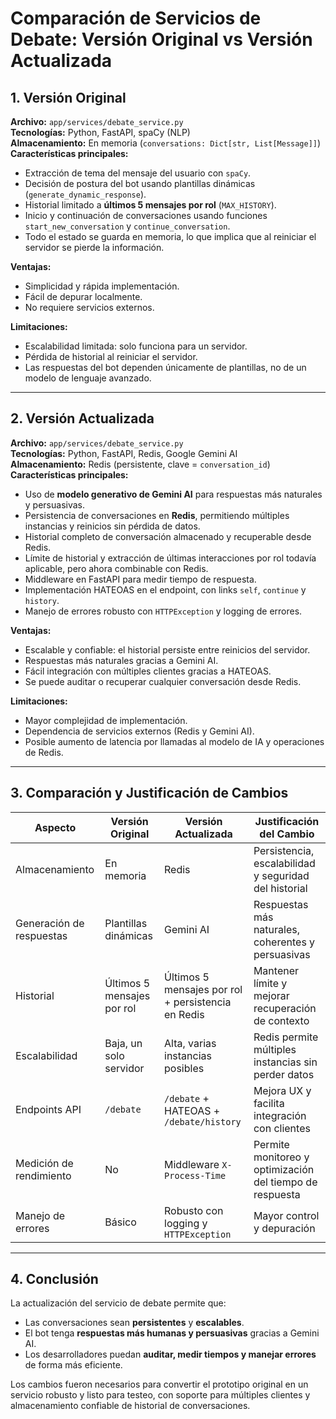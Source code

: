 # Comparación de Servicios de Debate: Versión Original vs Versión Actualizada

## 1. Versión Original

**Archivo:** `app/services/debate_service.py`  
**Tecnologías:** Python, FastAPI, spaCy (NLP)  
**Almacenamiento:** En memoria (`conversations: Dict[str, List[Message]]`)  
**Características principales:**
- Extracción de tema del mensaje del usuario con `spaCy`.
- Decisión de postura del bot usando plantillas dinámicas (`generate_dynamic_response`).
- Historial limitado a **últimos 5 mensajes por rol** (`MAX_HISTORY`).
- Inicio y continuación de conversaciones usando funciones `start_new_conversation` y `continue_conversation`.
- Todo el estado se guarda en memoria, lo que implica que al reiniciar el servidor se pierde la información.

**Ventajas:**
- Simplicidad y rápida implementación.
- Fácil de depurar localmente.
- No requiere servicios externos.

**Limitaciones:**
- Escalabilidad limitada: solo funciona para un servidor.
- Pérdida de historial al reiniciar el servidor.
- Las respuestas del bot dependen únicamente de plantillas, no de un modelo de lenguaje avanzado.

---

## 2. Versión Actualizada

**Archivo:** `app/services/debate_service.py`  
**Tecnologías:** Python, FastAPI, Redis, Google Gemini AI  
**Almacenamiento:** Redis (persistente, clave = `conversation_id`)  
**Características principales:**
- Uso de **modelo generativo de Gemini AI** para respuestas más naturales y persuasivas.
- Persistencia de conversaciones en **Redis**, permitiendo múltiples instancias y reinicios sin pérdida de datos.
- Historial completo de conversación almacenado y recuperable desde Redis.
- Límite de historial y extracción de últimas interacciones por rol todavía aplicable, pero ahora combinable con Redis.
- Middleware en FastAPI para medir tiempo de respuesta.
- Implementación HATEOAS en el endpoint, con links `self`, `continue` y `history`.
- Manejo de errores robusto con `HTTPException` y logging de errores.

**Ventajas:**
- Escalable y confiable: el historial persiste entre reinicios del servidor.
- Respuestas más naturales gracias a Gemini AI.
- Fácil integración con múltiples clientes gracias a HATEOAS.
- Se puede auditar o recuperar cualquier conversación desde Redis.

**Limitaciones:**
- Mayor complejidad de implementación.
- Dependencia de servicios externos (Redis y Gemini AI).
- Posible aumento de latencia por llamadas al modelo de IA y operaciones de Redis.

---

## 3. Comparación y Justificación de Cambios

| Aspecto                  | Versión Original           | Versión Actualizada                                | Justificación del Cambio                                 |
| ------------------------ | -------------------------- | -------------------------------------------------- | -------------------------------------------------------- |
| Almacenamiento           | En memoria                 | Redis                                              | Persistencia, escalabilidad y seguridad del historial    |
| Generación de respuestas | Plantillas dinámicas       | Gemini AI                                          | Respuestas más naturales, coherentes y persuasivas       |
| Historial                | Últimos 5 mensajes por rol | Últimos 5 mensajes por rol + persistencia en Redis | Mantener límite y mejorar recuperación de contexto       |
| Escalabilidad            | Baja, un solo servidor     | Alta, varias instancias posibles                   | Redis permite múltiples instancias sin perder datos      |
| Endpoints API            | `/debate`                  | `/debate` + HATEOAS + `/debate/history`            | Mejora UX y facilita integración con clientes            |
| Medición de rendimiento  | No                         | Middleware `X-Process-Time`                        | Permite monitoreo y optimización del tiempo de respuesta |
| Manejo de errores        | Básico                     | Robusto con logging y `HTTPException`              | Mayor control y depuración                               |

---

## 4. Conclusión

La actualización del servicio de debate permite que:
- Las conversaciones sean **persistentes** y **escalables**.  
- El bot tenga **respuestas más humanas y persuasivas** gracias a Gemini AI.  
- Los desarrolladores puedan **auditar, medir tiempos y manejar errores** de forma más eficiente.  

Los cambios fueron necesarios para convertir el prototipo original en un servicio robusto y listo para testeo, con soporte para múltiples clientes y almacenamiento confiable de historial de conversaciones.
